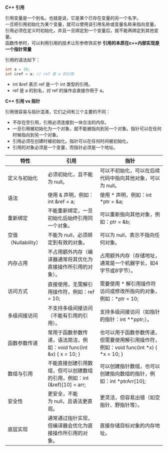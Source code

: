 **C++** **引用**  

引用变量是一个别名，也就是说，它是某个已存在变量的另一个名字。  
一旦把引用初始化为某个变量，就可以使用该引用名称或变量名称来指向变量。  
引用必须在定义时初始化，并且一旦绑定到一个变量后，就不能再绑定到其他变量。  
函数传参时，可以利用引用的技术让形参修饰实参
**引用的本质在c++内部实现是一个指针常量**

引用的语法如下：  
```cpp
int a = 10;
int &ref = a; // ref 是 a 的引用
```

- int &ref 表示 ref 是一个 int 类型的引用。
- ref 是 a 的别名，对 ref 的操作会直接作用于 a。

**C++ 引用 vs 指针**  

引用很容易与指针混淆，它们之间有三个主要的不同：
- 不存在空引用，引用必须连接到一块合法的内存。
- 一旦引用被初始化为一个对象，就不能被指向到另一个对象。指针可以在任何时候指向到另一个对象。
- 引用必须在创建时被初始化。指针可以在任何时间被初始化。
- 引用的对象必须是一个变量，而指针必须是一个地址。

| **特性**          | 引用                                              | **指针**                                                      |
| --------------- | ----------------------------------------------- | ----------------------------------------------------------- |
| 定义与初始化          | 必须初始化，且不能为 null。                                | 可以不初始化，可以在后续代码中指向其他对象，可以为 null。                             |
| 语法              | 使用 & 声明，例如：int &ref = a;                        | 使用 * 声明，例如：int \*ptr = &a;                                  |
| 重新绑定            | 不能重新绑定，一旦初始化后始终引用同一个对象。                         | 可以重新指向其他对象，例如：ptr = &b;                                     |
| 空值（Nullability） | 不能为 null，必须绑定到有效的对象。                            | 可以为 null，表示不指向任何对象。                                         |
| 内存占用            | 不占用额外内存（编译器通常将其优化为直接操作所引用的对象）。                  | 占用额外内存（存储地址，通常是一个机器字长，如4字节或8字节）。                            |
| 访问方式            | 直接使用，无需解引用操作符，例如：ref = 10;                      | 需要使用 \* 解引用操作符访问或修改所指向的对象，例如：*ptr = 10;                     |
| 多级间接访问          | 不支持多级间接访问（不能有引用的引用）。                            | 支持多级间接访问（如指针的指针：int **pptr;）。                               |
| 函数参数传递          | 常用于函数参数传递，语法简洁，例如：void func(int &x) { x = 10; } | 也可以用于函数参数传递，但需要使用解引用操作符，例如：void func(int \*x) { \*x = 10; } |
| 数组与引用           | 不能直接创建引用数组，但可以创建数组的引用，例如：int (&ref)[10] = arr;  | 可以创建指针数组，也可以创建指向数组的指针，例如：int \*ptrArr[10];                  |
| 安全性             | 更安全，不能为 null，且语法更直观。                            | 更灵活，但容易出错（如空指针、野指针等）。                                       |
| 底层实现            | 通常通过指针实现，但编译器会优化为直接操作所引用的对象。                    | 直接存储目标对象的内存地址。                                              |
